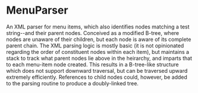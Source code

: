 # MenuParser
An XML parser for menu items, which also identifies nodes matching a test string--and their parent nodes.  Conceived as a modified B-tree, where nodes are unaware of their children, but each node is aware of its complete parent chain.
The XML parsing logic is mostly basic (it is not opinionated regarding the order of constituent nodes within each item), but maintains a stack to track what parent nodes lie above in the heirarchy, and imparts that to each menu-item node created.
This results in a B-tree-like structure which does not support downward traversal, but can be traversed upward extremely efficiently.  References to child nodes could, however, be added to the parsing routine to produce a doubly-linked tree. 
